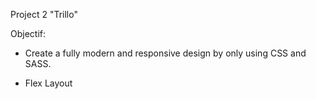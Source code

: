 Project 2 "Trillo"

Objectif: 
	
- Create a fully modern and responsive design by only using CSS and SASS.
	
- Flex Layout
